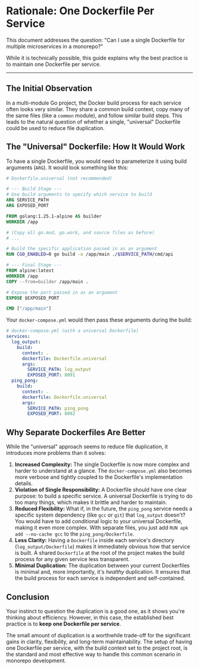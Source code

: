 
# Rationale: One Dockerfile Per Service

This document addresses the question: "Can I use a single Dockerfile for multiple microservices in a monorepo?"

While it is technically possible, this guide explains why the best practice is to maintain one Dockerfile per service.

---

## The Initial Observation

In a multi-module Go project, the Docker build process for each service often looks very similar. They share a common build context, copy many of the same files (like a `common` module), and follow similar build steps.
This leads to the natural question of whether a single, "universal" Dockerfile could be used to reduce file duplication.

## The "Universal" Dockerfile: How It Would Work

To have a single Dockerfile, you would need to parameterize it using build arguments (`ARG`). It would look something like this:

```dockerfile
# Dockerfile.universal (not recommended)

# --- Build Stage ---
# Use build arguments to specify which service to build
ARG SERVICE_PATH
ARG EXPOSED_PORT

FROM golang:1.25.1-alpine AS builder
WORKDIR /app

# (Copy all go.mod, go.work, and source files as before)
# ...

# Build the specific application passed in as an argument
RUN CGO_ENABLED=0 go build -o /app/main ./$SERVICE_PATH/cmd/api

# --- Final Stage ---
FROM alpine:latest
WORKDIR /app
COPY --from=builder /app/main .

# Expose the port passed in as an argument
EXPOSE $EXPOSED_PORT

CMD ["/app/main"]
```

Your `docker-compose.yml` would then pass these arguments during the build:

```yaml
# docker-compose.yml (with a universal Dockerfile)
services:
  log_output:
    build:
      context: .
      dockerfile: Dockerfile.universal
      args:
        SERVICE_PATH: log_output
        EXPOSED_PORT: 8091
  ping_pong:
    build:
      context: .
      dockerfile: Dockerfile.universal
      args:
        SERVICE_PATH: ping_pong
        EXPOSED_PORT: 8092
```

## Why Separate Dockerfiles Are Better

While the "universal" approach seems to reduce file duplication, it introduces more problems than it solves:

1.  **Increased Complexity:** The single Dockerfile is now more complex and harder to understand at a glance. The `docker-compose.yml` also becomes more verbose and tightly coupled to the Dockerfile's implementation details.
2.  **Violation of Single Responsibility:** A Dockerfile should have one clear purpose: to build a specific service. A universal Dockerfile is trying to do too many things, which makes it brittle and harder to maintain.
3.  **Reduced Flexibility:** What if, in the future, the `ping_pong` service needs a specific system dependency (like `gcc` or `git`) that `log_output` doesn't?
    You would have to add conditional logic to your universal Dockerfile, making it even more complex. With separate files, you just add `RUN apk add --no-cache gcc` to the `ping_pong/Dockerfile`.
4.  **Less Clarity:** Having a `Dockerfile` inside each service's directory (`log_output/Dockerfile`) makes it immediately obvious how that service is built. A shared `Dockerfile` at the root of the project makes the build process for any given service less transparent.
5.  **Minimal Duplication:** The duplication between your current Dockerfiles is minimal and, more importantly, it's *healthy* duplication. It ensures that the build process for each service is independent and self-contained.

## Conclusion

Your instinct to question the duplication is a good one, as it shows you're thinking about efficiency. However, in this case, the established best practice is to **keep one Dockerfile per service**.

The small amount of duplication is a worthwhile trade-off for the significant gains in clarity, flexibility, and long-term maintainability.
The setup of having one Dockerfile per service, with the build context set to the project root, is the standard and most effective way to handle this common scenario in monorepo development.

